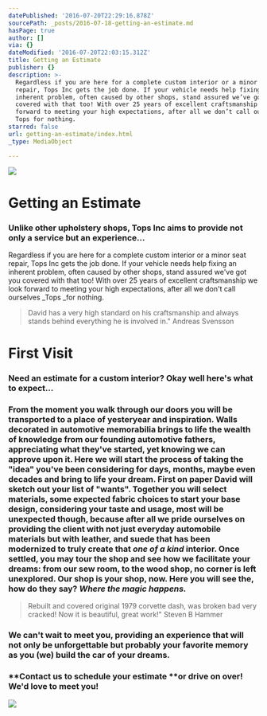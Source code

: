 ```yaml
---
datePublished: '2016-07-20T22:29:16.878Z'
sourcePath: _posts/2016-07-18-getting-an-estimate.md
hasPage: true
author: []
via: {}
dateModified: '2016-07-20T22:03:15.312Z'
title: Getting an Estimate
publisher: {}
description: >-
  Regardless if you are here for a complete custom interior or a minor seat
  repair, Tops Inc gets the job done. If your vehicle needs help fixing an
  inherent problem, often caused by other shops, stand assured we’ve got you
  covered with that too! With over 25 years of excellent craftsmanship we look
  forward to meeting your high expectations, after all we don’t call ourselves
  Tops for nothing.
starred: false
url: getting-an-estimate/index.html
_type: MediaObject

---
```

![](https://imgflo.herokuapp.com/graph/vahj1ThiexotieMo/bae5055f6882508cba07ae4d82ba21ac/croprotate.jpg?cropheight=2872&cropwidth=4307&degrees=0&input=https%3A%2F%2Fthe-grid-user-content.s3-us-west-2.amazonaws.com%2Fa7beaa6d-ea65-4615-b062-298c4b313146.jpg&x=0&y=0)

# Getting an Estimate

### **Unlike other upholstery shops, Tops Inc aims to provide not only a service but an experience...**

Regardless if you are here for a complete custom interior or a minor seat repair, Tops Inc gets the job done. If your vehicle needs help fixing an inherent problem, often caused by other shops, stand assured we've got you covered with that too! With over 25 years of excellent craftsmanship we look forward to meeting your high expectations, after all we don't call ourselves _Tops _for nothing.

> David has a very high standard on his craftsmanship and always stands behind everything he is involved in." Andreas Svensson

# First Visit

### **Need an estimate for a custom interior? Okay well here's what to expect...**

### From the moment you walk through our doors you will be transported to a place of yesteryear and inspiration. Walls decorated in automotive memorabilia brings to life the wealth of knowledge from our founding automotive fathers, appreciating what they've started, yet knowing we can approve upon it. Here we will start the process of taking the "idea" you've been considering for days, months, maybe even decades and bring to life your dream. First on paper David will sketch out your list of "wants". Together you will select materials, some expected fabric choices to start your base design, considering your taste and usage, most will be unexpected though, because after all we pride ourselves on providing the client with not just everyday automobile materials but with leather, and suede that has been modernized to truly create that _one of a kind_ interior. Once settled, you may tour the shop and see how we facilitate your dreams: from our sew room, to the wood shop, no corner is left unexplored. Our shop is your shop, now. Here you will see the, how do they say? _**Where the magic happens.**_

> Rebuilt and covered original 1979 corvette dash, was broken bad very cracked! Now it is beautiful, great work!" Steven B Hammer

### We can't wait to meet you, providing an experience that will not only be unforgettable but probably your favorite memory as you (we) build the car of your dreams.

### **Contact us to schedule your estimate **or drive on over! We'd love to meet you!
![](https://s3-us-west-2.amazonaws.com/the-grid-img/p/9e82caaad6b52ff539799cc4e1dba6e9b4bb9292.png)

>